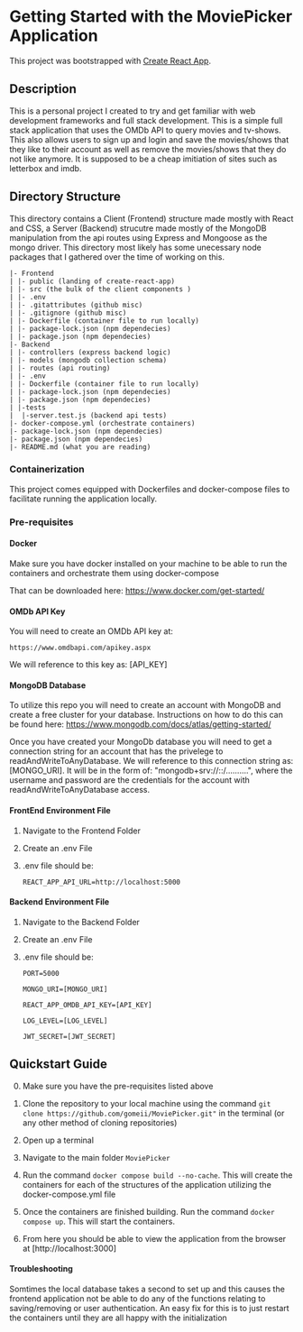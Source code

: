 # Getting Started with the MoviePicker Application

This project was bootstrapped with [Create React App](https://github.com/facebook/create-react-app).

## Description 

This is a personal project I created to try and get familiar with web development frameworks and full stack development. This is a simple full stack application that uses the OMDb API to query movies and tv-shows. This also allows users to sign up and login and save the movies/shows that they like to their account as well as remove the movies/shows that they do not like anymore. It is supposed to be a cheap imitiation of sites such as letterbox and imdb. 

## Directory Structure

This directory contains a Client (Frontend) structure made mostly with React and CSS, a Server (Backend) strucutre made mostly of the MongoDB manipulation from the api routes using Express and Mongoose as the mongo driver. This directory most likely has some unecessary node packages that I gathered over the time of working on this. 

    |- Frontend
    | |- public (landing of create-react-app)
    | |- src (the bulk of the client components )
    | |- .env
    | |- .gitattributes (github misc)
    | |- .gitignore (github misc)
    | |- Dockerfile (container file to run locally)
    | |- package-lock.json (npm dependecies)
    | |- package.json (npm dependecies)
    |- Backend
    | |- controllers (express backend logic)
    | |- models (mongodb collection schema)
    | |- routes (api routing)
    | |- .env
    | |- Dockerfile (container file to run locally)
    | |- package-lock.json (npm dependecies)
    | |- package.json (npm dependecies)
    | |-tests
    |  |-server.test.js (backend api tests)
    |- docker-compose.yml (orchestrate containers)
    |- package-lock.json (npm dependecies)
    |- package.json (npm dependecies)
    |- README.md (what you are reading)


### Containerization 

This project comes equipped with Dockerfiles and docker-compose files to facilitate running the application locally.

### Pre-requisites

#### Docker

Make sure you have docker installed on your machine to be able to run the containers and orchestrate them using docker-compose 

That can be downloaded here: https://www.docker.com/get-started/

#### OMDb API Key 

You will need to create an OMDb API key at: 

`https://www.omdbapi.com/apikey.aspx`

We will reference to this key as: [API_KEY]

#### MongoDB Database

To utilize this repo you will need to create an account with MongoDB and create a free cluster for your database. Instructions on how to do this can be found here: https://www.mongodb.com/docs/atlas/getting-started/

Once you have created your MongoDb database you will need to get a connection string for an account that has the privelege to readAndWriteToAnyDatabase.
We will reference to this connection string as: [MONGO_URI]. It will be in the form of: "mongodb+srv://<username>:<password>:<cluster>/<database>..........", where the username and password are the credentials for the account with readAndWriteToAnyDatabase access.

#### FrontEnd Environment File

1. Navigate to the Frontend Folder
2. Create an .env File
4. .env file should be:

    `REACT_APP_API_URL=http://localhost:5000`

#### Backend Environment File

1. Navigate to the Backend Folder
2. Create an .env File
3. .env file should be:

    `PORT=5000`

    `MONGO_URI=[MONGO_URI]`

    `REACT_APP_OMDB_API_KEY=[API_KEY]`
    
    `LOG_LEVEL=[LOG_LEVEL]`

    `JWT_SECRET=[JWT_SECRET]`



## Quickstart Guide 

0. Make sure you have the pre-requisites listed above

1. Clone the repository to your local machine using the command
`git clone https://github.com/gomeii/MoviePicker.git"` in the terminal 
(or any other method of cloning repositories)

2. Open up a terminal

3. Navigate to the main folder `MoviePicker`

4. Run the command `docker compose build --no-cache`. This will create the containers for each of the structures of the application utilizing the docker-compose.yml file

5. Once the containers are finished building. Run the command `docker compose up`. This will start the containers.

6. From here you should be able to view the application from the browser at [http://localhost:3000]

#### Troubleshooting

Somtimes the local database takes a second to set up and this causes the frontend application not be able to do any of the functions relating to saving/removing or user authentication. An easy fix for this is to just restart the containers until they are all happy with the initialization

